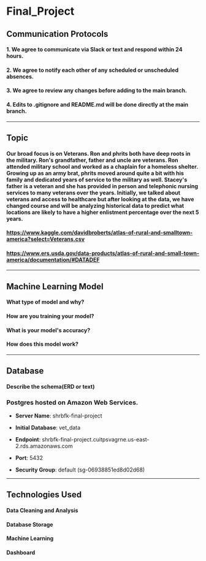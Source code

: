 # Final_Project
## Communication Protocols
#### 1. We agree to communicate via Slack or text and respond within 24 hours. 
#### 2. We agree to notify each other of any scheduled or unscheduled absences. 
#### 3. We agree to review any changes before adding to the main branch.
#### 4. Edits to .gitignore and README.md will be done directly at the main branch. 
___________________________________________________________________________________________________________________________________________________________________________________
## Topic
#### Our broad focus is on Veterans. Ron and phrits both have deep roots in the military. Ron's grandfather, father and uncle are veterans. Ron attended military school and worked as a chaplain for a homeless shelter. Growing up as an army brat, phrits moved around quite a bit with his family and dedicated years of service to the military as well. Stacey's father is a veteran and she has provided in person and telephonic nursing services to many veterans over the years. Initially, we talked about veterans and access to healthcare but after looking at the data, we have changed course and will be analyzing historical data to predict what locations are likely to have a higher enlistment percentage over the next 5 years. 
#### https://www.kaggle.com/davidbroberts/atlas-of-rural-and-smalltown-america?select=Veterans.csv
#### https://www.ers.usda.gov/data-products/atlas-of-rural-and-small-town-america/documentation/#DATADEF
___________________________________________________________________________________________________________________________________________________________________________________
## Machine Learning Model
#### What type of model and why?
#### How are you training your model?
#### What is your model's accuracy?
#### How does this model work?
___________________________________________________________________________________________________________________________________________________________________________________
## Database
#### Describe the schema(ERD or text)
### Postgres hosted on Amazon Web Services.

- **Server Name**: shrbfk-final-project

- **Initial Database**: vet_data

- **Endpoint**: shrbfk-final-project.cuitpsvagrne.us-east-2.rds.amazonaws.com

- **Port**: 5432

- **Security Group**: default (sg-06938851ed8d02d68)

___________________________________________________________________________________________________________________________________________________________________________________
## Technologies Used
#### Data Cleaning and Analysis
#### Database Storage
#### Machine Learning
#### Dashboard 
